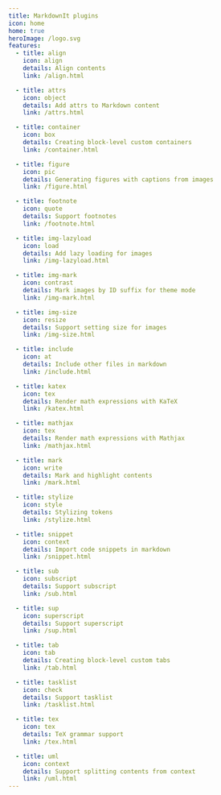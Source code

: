 ```yaml
---
title: MarkdownIt plugins
icon: home
home: true
heroImage: /logo.svg
features:
  - title: align
    icon: align
    details: Align contents
    link: /align.html

  - title: attrs
    icon: object
    details: Add attrs to Markdown content
    link: /attrs.html

  - title: container
    icon: box
    details: Creating block-level custom containers
    link: /container.html

  - title: figure
    icon: pic
    details: Generating figures with captions from images
    link: /figure.html

  - title: footnote
    icon: quote
    details: Support footnotes
    link: /footnote.html

  - title: img-lazyload
    icon: load
    details: Add lazy loading for images
    link: /img-lazyload.html

  - title: img-mark
    icon: contrast
    details: Mark images by ID suffix for theme mode
    link: /img-mark.html

  - title: img-size
    icon: resize
    details: Support setting size for images
    link: /img-size.html

  - title: include
    icon: at
    details: Include other files in markdown
    link: /include.html

  - title: katex
    icon: tex
    details: Render math expressions with KaTeX
    link: /katex.html

  - title: mathjax
    icon: tex
    details: Render math expressions with Mathjax
    link: /mathjax.html

  - title: mark
    icon: write
    details: Mark and highlight contents
    link: /mark.html

  - title: stylize
    icon: style
    details: Stylizing tokens
    link: /stylize.html

  - title: snippet
    icon: context
    details: Import code snippets in markdown
    link: /snippet.html

  - title: sub
    icon: subscript
    details: Support subscript
    link: /sub.html

  - title: sup
    icon: superscript
    details: Support superscript
    link: /sup.html

  - title: tab
    icon: tab
    details: Creating block-level custom tabs
    link: /tab.html

  - title: tasklist
    icon: check
    details: Support tasklist
    link: /tasklist.html

  - title: tex
    icon: tex
    details: TeX grammar support
    link: /tex.html

  - title: uml
    icon: context
    details: Support splitting contents from context
    link: /uml.html
---
```


